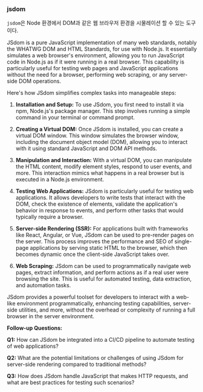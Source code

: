 ### jsdom
`jsdom`은 Node 환경에서 DOM과 같은 웹 브라우저 환경을 시물레이션 할 수 있는 도구이다.


JSdom is a pure JavaScript implementation of many web standards, notably the WHATWG DOM and HTML Standards, for use with Node.js. It essentially simulates a web browser's environment, allowing you to run JavaScript code in Node.js as if it were running in a real browser. This capability is particularly useful for testing web pages and JavaScript applications without the need for a browser, performing web scraping, or any server-side DOM operations.

Here's how JSdom simplifies complex tasks into manageable steps:

1. **Installation and Setup:** To use JSdom, you first need to install it via npm, Node.js's package manager. This step involves running a simple command in your terminal or command prompt.

2. **Creating a Virtual DOM:** Once JSdom is installed, you can create a virtual DOM window. This window simulates the browser window, including the document object model (DOM), allowing you to interact with it using standard JavaScript and DOM API methods.

3. **Manipulation and Interaction:** With a virtual DOM, you can manipulate the HTML content, modify element styles, respond to user events, and more. This interaction mimics what happens in a real browser but is executed in a Node.js environment.

4. **Testing Web Applications:** JSdom is particularly useful for testing web applications. It allows developers to write tests that interact with the DOM, check the existence of elements, validate the application's behavior in response to events, and perform other tasks that would typically require a browser.

5. **Server-side Rendering (SSR):** For applications built with frameworks like React, Angular, or Vue, JSdom can be used to pre-render pages on the server. This process improves the performance and SEO of single-page applications by serving static HTML to the browser, which then becomes dynamic once the client-side JavaScript takes over.

6. **Web Scraping:** JSdom can be used to programmatically navigate web pages, extract information, and perform actions as if a real user were browsing the site. This is useful for automated testing, data extraction, and automation tasks.

JSdom provides a powerful toolset for developers to interact with a web-like environment programmatically, enhancing testing capabilities, server-side utilities, and more, without the overhead or complexity of running a full browser in the server environment.

**Follow-up Questions:**

**Q1:** How can JSdom be integrated into a CI/CD pipeline to automate testing of web applications?

**Q2:** What are the potential limitations or challenges of using JSdom for server-side rendering compared to traditional methods?

**Q3:** How does JSdom handle JavaScript that makes HTTP requests, and what are best practices for testing such scenarios?